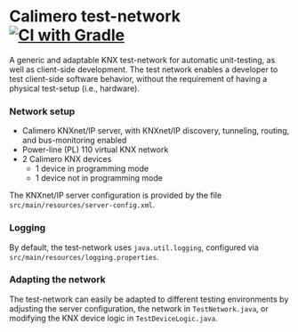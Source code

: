 Calimero test-network [![CI with Gradle](https://github.com/calimero-project/calimero-testnetwork/actions/workflows/gradle.yml/badge.svg)](https://github.com/calimero-project/calimero-testnetwork/actions/workflows/gradle.yml)
=====================

A generic and adaptable KNX test-network for automatic unit-testing, as well as client-side development. The test network enables a developer to test client-side software behavior, without the requirement of having a physical test-setup (i.e., hardware).

### Network setup

* Calimero KNXnet/IP server, with KNXnet/IP discovery, tunneling, routing, and bus-monitoring enabled
* Power-line (PL) 110 virtual KNX network
* 2 Calimero KNX devices
	* 1 device in programming mode
	* 1 device not in programming mode

The KNXnet/IP server configuration is provided by the file `src/main/resources/server-config.xml`.

### Logging

By default, the test-network uses `java.util.logging`, configured via `src/main/resources/logging.properties`.

### Adapting the network

The test-network can easily be adapted to different testing environments by adjusting the server configuration, the network in `TestNetwork.java`, or modifying the KNX device logic in `TestDeviceLogic.java`.
